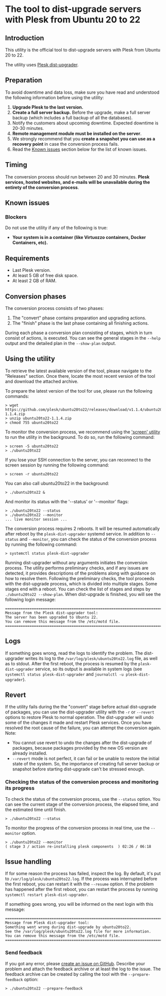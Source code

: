 # The tool to dist-upgrade servers with Plesk from Ubuntu 20 to 22

## Introduction
This utility is the official tool to dist-upgrade servers with Plesk from Ubuntu 20 to 22.

The utility uses [Plesk dist-upgrader](https://github.com/plesk/dist-upgrader).

## Preparation
To avoid downtime and data loss, make sure you have read and understood the following information before using the utility:
1. **Upgrade Plesk to the last version.**
2. **Create a full server backup.** Before the upgrade, make a full server backup (which includes a full backup of all the databases).
3. Notify the customers about upcoming downtime. Expected downtime is 20-30 minutes.
4. **Remote management module must be installed on the server**.
5. We strongly recommend that you **create a snapshot you can use as a recovery point** in case the conversion process fails.
6. Read the [Known issues](#known-issues) section below for the list of known issues.

## Timing
The conversion process should run between 20 and 30 minutes. **Plesk services, hosted websites, and e-mails will be unavailable during the entirety of the conversion process**.

## Known issues
### Blockers
Do not use the utility if any of the following is true:
- **Your system is in a container (like Virtuozzo containers, Docker Containers, etc).**

## Requirements
- Last Plesk version.
- At least 5 GB of free disk space.
- At least 2 GB of RAM.

## Conversion phases
The conversion process consists of two phases:
1. The "convert" phase contains preparation and upgrading actions.
2. The "finish" phase is the last phase containing all finishing actions.

During each phase a conversion plan consisting of stages, which in turn consist of actions, is executed. You can see the general stages in the `--help` output and the detailed plan in the `--show-plan` output.

## Using the utility
To retrieve the latest available version of the tool, please navigate to the "Releases" section. Once there, locate the most recent version of the tool and download the attached archive.

To prepare the latest version of the tool for use, please run the following commands:
```shell
> wget https://github.com/plesk/ubuntu20to22/releases/download/v1.1.4/ubuntu20to22-1.1.4.zip
> unzip ubuntu20to22-1.1.4.zip
> chmod 755 ubuntu20to22
```

To monitor the conversion process, we recommend using the ['screen' utility](https://www.gnu.org/software/screen/) to run the utility in the background. To do so, run the following command:
```shell
> screen -S ubuntu20to22
> ./ubuntu20to22
```
If you lose your SSH connection to the server, you can reconnect to the screen session by running the following command:
```shell
> screen -r ubuntu20to22
```

You can also call ubuntu20to22 in the background:
```shell
> ./ubuntu20to22 &
```

And monitor its status with the '--status' or '--monitor' flags:
```shell
> ./ubuntu20to22 --status
> ./ubuntu20to22 --monitor
... live monitor session ...
```

The conversion process requires 2 reboots. It will be resumed automatically after reboot by the `plesk-dist-upgrader` systemd service. In addition to `--status` and `--monitor`, you can check the status of the conversion process by running the following command:
```shell
> systemctl status plesk-dist-upgrader
```

Running dist-upgrader without any arguments initiates the conversion process. The utility performs preliminary checks, and if any issues are detected, it provides descriptions of the problems along with guidance on how to resolve them.
Following the preliminary checks, the tool proceeds with the dist-upgrade process, which is divided into multiple stages. Some stages end with a reboot. You can check the list of stages and steps by `./ubuntu20to22 --show-plan`.
When dist-upgrade is finished, you will see the following login message:
```
===============================================================================
Message from the Plesk dist-upgrader tool:
The server has been upgraded to Ubuntu 22.
You can remove this message from the /etc/motd file.
===============================================================================
```

## Logs
If something goes wrong, read the logs to identify the problem.
The dist-upgrader writes its log to the `/var/log/plesk/ubuntu20to22.log` file, as well as to stdout.
After the first reboot, the process is resumed by the `plesk-dist-upgrader` service, so its output is available in system logs (see `systemctl status plesk-dist-upgrader` and `journalctl -u plesk-dist-upgrader`).

## Revert
If the utility fails during the the "convert" stage before actual dist-upgrade of packages, you can use the dist-upgrader utility with the `-r` or `--revert` options to restore Plesk to normal operation. The dist-upgrader will undo some of the changes it made and restart Plesk services. Once you have resolved the root cause of the failure, you can attempt the conversion again.
Note:
- You cannot use revert to undo the changes after the dist-upgrade of packages, because packages provided by the new OS version are already installed.
- `--revert` mode is not perfect, it can fail or be unable to restore the initial state of the system. So, the importance of creating full server backup or snapshot before starting dist-upgrade can't be stressed enough.

### Checking the status of the conversion process and monitoring its progress
To check the status of the conversion process, use the `--status` option. You can see the current stage of the conversion process, the elapsed time, and the estimated time until finish.
```shell
> ./ubuntu20to22 --status
```

To monitor the progress of the conversion process in real time, use the `--monitor` option.
```shell
> ./ubuntu20to22 --monitor
( stage 3 / action re-installing plesk components  ) 02:26 / 06:18
```

## Issue handling
If for some reason the process has failed, inspect the log. By default, it's put to `/var/log/plesk/ubuntu20to22.log`. If the process was interrupted before the first reboot, you can restart it with the `--resume` option. If the problem has happened after the first reboot, you can restart the process by running `systemctl restart plesk-dist-upgrader`.

If something goes wrong, you will be informed on the next login with this message:
```
===============================================================================
Message from Plesk dist-upgrader tool:
Something went wrong during dist-upgrade by ubuntu20to22.
See the /var/log/plesk/ubuntu20to22.log file for more information.
You can remove this message from the /etc/motd file.
===============================================================================
```

### Send feedback
If you got any error, please [create an issue on GitHub](https://github.com/plesk/ubuntu20to22/issues). Describe your problem and attach the feedback archive or at least the log to the issue. The feedback archive can be created by calling the tool with the `--prepare-feedback` option:
```shell
> ./ubuntu20to22 --prepare-feedback
```
